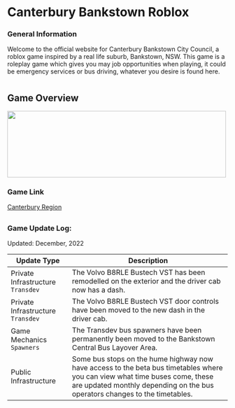 # Canterbury Bankstown Roblox
### General Information
Welcome to the official website for Canterbury Bankstown City Council, a roblox game inspired by a real life suburb, Bankstown, NSW. This game is a roleplay game which gives you may job opportunities when playing, it could be emergency services or bus driving, whatever you desire is found here.

# 

## Game Overview


<img src="https://user-images.githubusercontent.com/102143827/208001303-ea2d093a-72fb-431c-b1d1-64cddb721aef.png" width="500" height="152" />

### Game Link
[Canterbury Region](https://web.roblox.com/games/11648891857/Canterbury-Region)

## 

### Game Update Log: 
Updated: December, 2022

| Update Type | Description       |
| ----------- | ----------------- |
| Private Infrastructure `Transdev` | The Volvo B8RLE Bustech VST has been remodelled on the exterior and the driver cab now has a dash.
| Private Infrastructure `Transdev` | The Volvo B8RLE Bustech VST door controls have been moved to the new dash in the driver cab.
| Game Mechanics `Spawners`         | The Transdev bus spawners have been permanently been moved to the Bankstown Central Bus Layover Area. |
| Public Infrastructure             | Some bus stops on the hume highway now have access to the beta bus timetables where you can view what time buses come, these are updated monthly depending on the bus operators changes to the timetables. |
